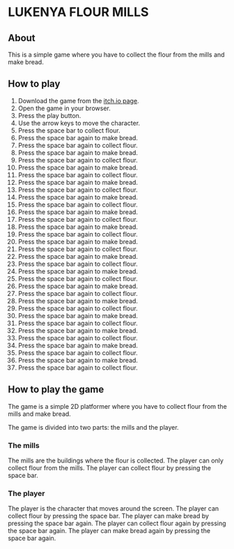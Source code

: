 # LUKENYA FLOUR MILLS

## About

This is a simple game where you have to collect the flour from the mills and make bread.

## How to play

1. Download the game from the [itch.io page](https://lukenyaflourmills.itch.io/lukenya-flour-mills).
2. Open the game in your browser.
3. Press the play button.
4. Use the arrow keys to move the character.
5. Press the space bar to collect flour.
6. Press the space bar again to make bread.
7. Press the space bar again to collect flour.
8. Press the space bar again to make bread.
9. Press the space bar again to collect flour.
10. Press the space bar again to make bread.
11. Press the space bar again to collect flour.
12. Press the space bar again to make bread.
13. Press the space bar again to collect flour.
14. Press the space bar again to make bread.
15. Press the space bar again to collect flour.
16. Press the space bar again to make bread.
17. Press the space bar again to collect flour.
18. Press the space bar again to make bread.
19. Press the space bar again to collect flour.
20. Press the space bar again to make bread.
21. Press the space bar again to collect flour.
22. Press the space bar again to make bread.
23. Press the space bar again to collect flour.
24. Press the space bar again to make bread.
25. Press the space bar again to collect flour.
26. Press the space bar again to make bread.
27. Press the space bar again to collect flour.
28. Press the space bar again to make bread.
29. Press the space bar again to collect flour.
30. Press the space bar again to make bread.
31. Press the space bar again to collect flour.
32. Press the space bar again to make bread.
33. Press the space bar again to collect flour.
34. Press the space bar again to make bread.
35. Press the space bar again to collect flour.
36. Press the space bar again to make bread.
37. Press the space bar again to collect flour.

## How to play the game

The game is a simple 2D platformer where you have to collect flour from the mills and make bread.

The game is divided into two parts: the mills and the player.

### The mills

The mills are the buildings where the flour is collected. The player can only collect flour from the mills. The player can collect flour by pressing the space bar.

### The player

The player is the character that moves around the screen. The player can collect flour by pressing the space bar. The player can make bread by pressing the space bar again. The player can collect flour again by pressing the space bar again. The player can make bread again by pressing the space bar again.

